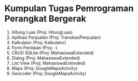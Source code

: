 # Kumpulan Tugas Pemrograman Perangkat Bergerak

1. Hitung Luas (Proj: HitungLuas)
2. Aplikasi Penjualan (Proj: TranskasiPenjualan)
3. Kalkulator (Proj: Kalkulator)
4. Form Penilaian (Proj: -)
5. CRUD SQLite (Proj: MahasiswaExtended)
6. Dialog (Proj: MahasiswaExtended)
7. List View (Proj: MahasiswaExtended)
8. Maps (Proj: GoogleMapsActivity)
9. Geocoder (Proj: GoogleMapsActivity)
